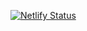 [![Netlify Status](https://api.netlify.com/api/v1/badges/7af63679-9305-4ac4-8358-1a317ac3ff6f/deploy-status)](https://app.netlify.com/sites/belasika-dev/deploys)
